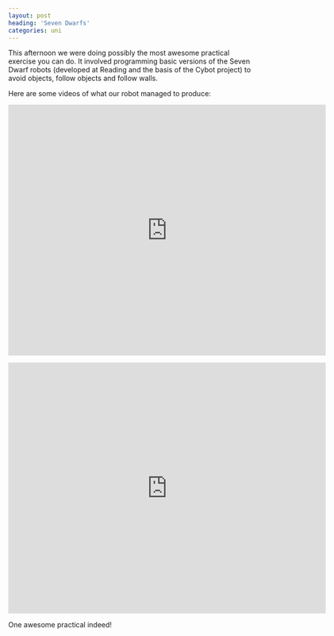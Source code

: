 ```yaml
---
layout: post
heading: 'Seven Dwarfs'
categories: uni
---
```


This afternoon we were doing possibly the most awesome practical exercise you can do. It involved programming basic versions of the Seven Dwarf robots (developed at Reading and the basis of the Cybot project) to avoid objects, follow objects and follow walls.

Here are some videos of what our robot managed to produce:

<span class="youtube"><iframe title="YouTube video player" class="youtube-player" type="text/html" width="640" height="505" src="http://www.youtube.com/embed/BFLs7vmQ4sU?wmode=transparent&amp;fs=1&amp;hl=en&amp;modestbranding=1&amp;iv_load_policy=3&amp;showsearch=0&amp;rel=0&amp;theme=dark" frameborder="0" allowfullscreen=""> </iframe></span>

<span class="youtube"><iframe title="YouTube video player" class="youtube-player" type="text/html" width="640" height="505" src="http://www.youtube.com/embed/qM_CfxHnOlE?wmode=transparent&amp;fs=1&amp;hl=en&amp;modestbranding=1&amp;iv_load_policy=3&amp;showsearch=0&amp;rel=0&amp;theme=dark" frameborder="0" allowfullscreen=""> </iframe></span>

One awesome practical indeed!
